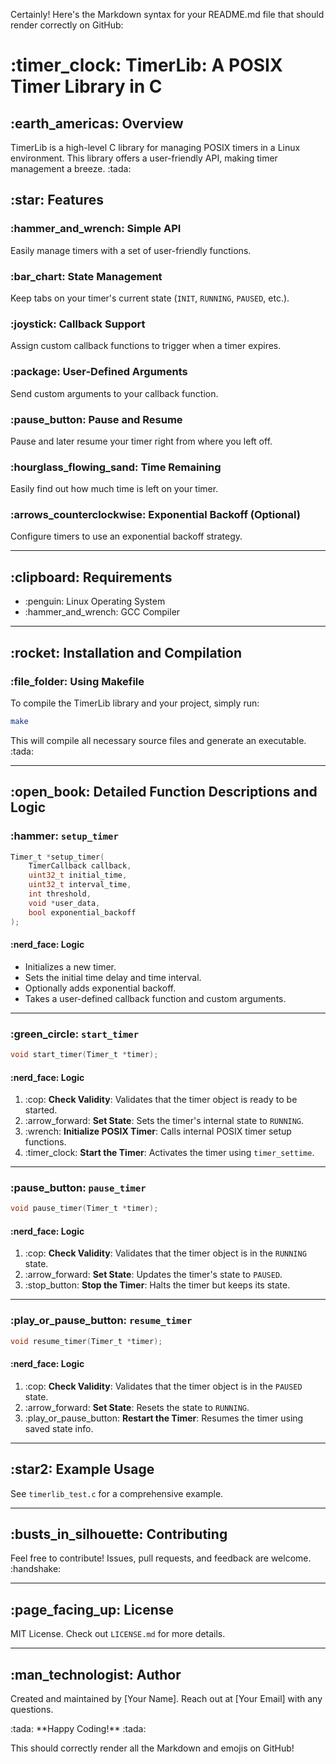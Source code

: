 Certainly! Here's the Markdown syntax for your README.md file that should render correctly on GitHub:

# \:timer\_clock\: TimerLib: A POSIX Timer Library in C

## \:earth\_americas\: Overview

TimerLib is a high-level C library for managing POSIX timers in a Linux environment. This library offers a user-friendly API, making timer management a breeze. \:tada:

## \:star: Features

### \:hammer\_and\_wrench: Simple API
Easily manage timers with a set of user-friendly functions.

### \:bar\_chart: State Management
Keep tabs on your timer's current state (`INIT`, `RUNNING`, `PAUSED`, etc.).

### \:joystick: Callback Support
Assign custom callback functions to trigger when a timer expires.

### \:package: User-Defined Arguments
Send custom arguments to your callback function.

### \:pause\_button: Pause and Resume
Pause and later resume your timer right from where you left off.

### \:hourglass\_flowing\_sand: Time Remaining
Easily find out how much time is left on your timer.

### \:arrows\_counterclockwise: Exponential Backoff (Optional)
Configure timers to use an exponential backoff strategy.

---

## \:clipboard: Requirements

- \:penguin: Linux Operating System
- \:hammer\_and\_wrench: GCC Compiler

---

## \:rocket: Installation and Compilation

### \:file\_folder: Using Makefile

To compile the TimerLib library and your project, simply run:

```bash
make
```

This will compile all necessary source files and generate an executable. \:tada:

---

## \:open\_book: Detailed Function Descriptions and Logic

### \:hammer: `setup_timer`

```c
Timer_t *setup_timer(
    TimerCallback callback, 
    uint32_t initial_time, 
    uint32_t interval_time, 
    int threshold, 
    void *user_data, 
    bool exponential_backoff
);
```

#### \:nerd\_face: Logic

- Initializes a new timer.
- Sets the initial time delay and time interval.
- Optionally adds exponential backoff.
- Takes a user-defined callback function and custom arguments.

---

### \:green\_circle: `start_timer`

```c
void start_timer(Timer_t *timer);
```

#### \:nerd\_face: Logic

1. \:cop: **Check Validity**: Validates that the timer object is ready to be started.
2. \:arrow\_forward: **Set State**: Sets the timer's internal state to `RUNNING`.
3. \:wrench: **Initialize POSIX Timer**: Calls internal POSIX timer setup functions.
4. \:timer\_clock: **Start the Timer**: Activates the timer using `timer_settime`.

---

### \:pause\_button: `pause_timer`

```c
void pause_timer(Timer_t *timer);
```

#### \:nerd\_face: Logic

1. \:cop: **Check Validity**: Validates that the timer object is in the `RUNNING` state.
2. \:arrow\_forward: **Set State**: Updates the timer's state to `PAUSED`.
3. \:stop\_button: **Stop the Timer**: Halts the timer but keeps its state.

---

### \:play\_or\_pause\_button: `resume_timer`

```c
void resume_timer(Timer_t *timer);
```

#### \:nerd\_face: Logic

1. \:cop: **Check Validity**: Validates that the timer object is in the `PAUSED` state.
2. \:arrow\_forward: **Set State**: Resets the state to `RUNNING`.
3. \:play\_or\_pause\_button: **Restart the Timer**: Resumes the timer using saved state info.

---

## \:star2: Example Usage

See `timerlib_test.c` for a comprehensive example.

---

## \:busts\_in\_silhouette: Contributing

Feel free to contribute! Issues, pull requests, and feedback are welcome. \:handshake:

---

## \:page\_facing\_up: License

MIT License. Check out `LICENSE.md` for more details.

---

## \:man\_technologist: Author

Created and maintained by [Your Name]. Reach out at [Your Email] with any questions.

\:tada: \*\*Happy Coding!\*\* \:tada:

This should correctly render all the Markdown and emojis on GitHub!

